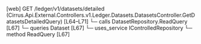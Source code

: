 [web] GET /ledger/v1/datasets/detailed  (Cirrus.Api.External.Controllers.v1.Ledger.Datasets.DatasetsController.GetDatasetsDetailedQuery)  [L64–L71]
  └─ calls DatasetRepository.ReadQuery [L67]
  └─ queries Dataset [L67]
  └─ uses_service IControlledRepository<Dataset>
    └─ method ReadQuery [L67]


